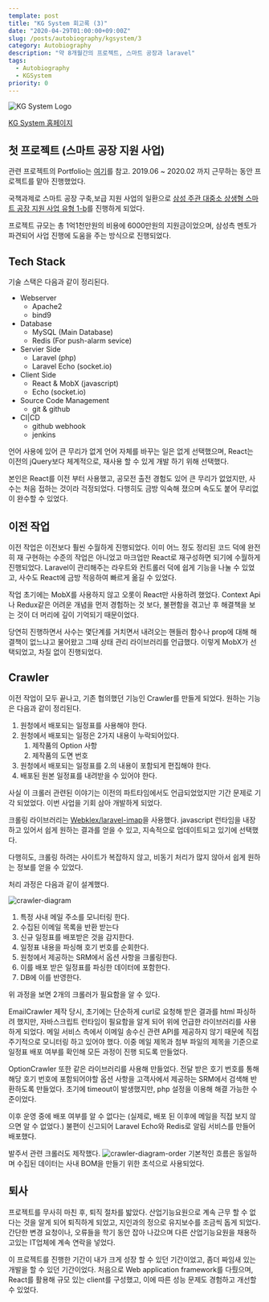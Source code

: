 ```yaml
---
template: post
title: "KG System 회고록 (3)"
date: "2020-04-29T01:00:00+09:00Z"
slug: /posts/autobiography/kgsystem/3
category: Autobiography
description: "약 8개월간의 프로젝트, 스마트 공장과 laravel"
tags: 
  - Autobiography
  - KGSystem
priority: 0
---
```

![KG System Logo](/companies/kgsystem.png)

[KG System 홈페이지](https://kgsystem.co.kr)

## 첫 프로젝트 (스마트 공장 지원 사업)
관련 프로젝트의 Portfolio는 [여기](http://localhost:9000/posts/portfolio/kgsystem/mes)를 참고.
2019.06 ~ 2020.02 까지 근무하는 동안 프로젝트를 맡아 진행했었다.

국책과제로 스마트 공장 구축,보급 지원 사업의 일환으로 [삼성 주관 대중소 상생형 스마트 공장 지원 사업 유형 1-b](https://www.kbiz.or.kr/ko/contents/bbs/view.do?seq=132774&topFixYn=N&pg=2&pgSz=10&mnSeq=334&schFld=whle&schTxt=2019)를 진행하게 되었다.

프로젝트 규모는 총 1억1천만원의 비용에 6000만원의 지원금이었으며, 삼성측 멘토가 파견되어 사업 진행에 도움을 주는 방식으로 진행되었다.

## Tech Stack
기술 스택은 다음과 같이 정리된다.
- Webserver
  - Apache2
  - bind9
- Database
  - MySQL (Main Database)
  - Redis (For push-alarm sevice)
- Servier Side
  - Laravel (php)
  - Laravel Echo (socket.io)
- Client Side
  - React & MobX (javascript)
  - Echo (socket.io)
- Source Code Management
  - git & github
- CI|CD
  - github webhook
  - jenkins

언어 사용에 있어 큰 무리가 없게 언어 자체를 바꾸는 일은 없게 선택했으며, React는 이전의 jQuery보다 체계적으로, 재사용 할 수 있게 개발 하기 위해 선택했다.

본인은 React를 이전 부터 사용했고, 공모전 출전 경험도 있어 큰 무리가 없었지만, 사수는 처음 접하는 것이라 걱정되었다.
다행히도 금방 익숙해 졌으며 속도도 붙어 무리없이 완수할 수 있었다.

## 이전 작업
이전 작업은 이전보다 훨씬 수월하게 진행되었다. 이미 어느 정도 정리된 코드 덕에 완전히 재 구현하는 수준의 작업은 아니었고 마크업만 React로 재구성하면 되기에 수월하게 진행되었다.
Laravel이 관리해주는 라우트와 컨트롤러 덕에 쉽게 기능을 나눌 수 있었고, 사수도 React에 금방 적응하여 빠르게 옮길 수 있었다.

작업 초기에는 MobX를 사용하지 않고 오롯이 React만 사용하려 했었다. Context Api나 Redux같은 어려운 개념을 먼저 경험하는 것 보다, 불편함을 겪고난 후 해결책을 보는 것이 더 머리에 깊이 기억되기 때문이었다.

당연히 진행하면서 사수는 몇단계를 거치면서 내려오는 핸들러 함수나 prop에 대해 해결책이 없느냐고 물어왔고 그때 상태 관리 라이브러리를 언급했다.
이렇게 MobX가 선택되었고, 차질 없이 진행되었다.

## Crawler
이전 작업이 모두 끝나고, 기존 협의했던 기능인 Crawler를 만들게 되었다.
원하는 기능은 다음과 같이 정리된다.

1. 원청에서 배포되는 일정표를 사용해야 한다.
2. 원청에서 배포되는 일정은 2가지 내용이 누락되어있다.
   1. 제작품의 Option 사항
   2. 제작품의 도면 번호
3. 원청에서 배포되는 일정표를 2.의 내용이 포함되게 편집해야 한다.
4. 배포된 원본 일정표를 내려받을 수 있어야 한다.

사실 이 크롤러 관련된 이야기는 이전의 파트타임에서도 언급되었었지만 기간 문제로 기각 되었었다.
이번 사업을 기회 삼아 개발하게 되었다.

크롤링 라이브러리는 [Webklex/laravel-imap](https://github.com/Webklex/laravel-imap)을 사용했다. javascript 런타임을 내장하고 있어서 쉽게 원하는 결과를 얻을 수 있고, 지속적으로 업데이트되고 있기에 선택했다.

다행히도, 크롤링 하려는 사이트가 복잡하지 않고, 비동기 처리가 많지 않아서 쉽게 원하는 정보를 얻을 수 있었다.

처리 과정은 다음과 같이 설계했다.

![crawler-diagram](email-crawler.svg)

1. 특정 사내 메일 주소를 모니터링 한다.
2. 수집된 이메일 목록을 반환 받는다
3. 신규 일정표를 배포받은 것을 감지한다.
4. 일정표 내용을 파싱해 호기 번호를 순회한다.
5. 원청에서 제공하는 SRM에서 옵션 사항을 크롤링한다.
6. 이를 배포 받은 일정표를 파싱한 데이터에 포함한다.
7. DB에 이를 반영한다.

위 과정을 보면 2개의 크롤러가 필요함을 알 수 있다.

EmailCrawler 제작 당시, 초기에는 단순하게 curl로 요청해 받은 결과를 html 파싱하려 했지만, 자바스크립트 런타임이 필요함을 알게 되어 위에 언급한 라이브러리를 사용하게 되었다.
메일 서비스 측에서 이메일 송수신 관련 API를 제공하지 않기 때문에 직접 주기적으로 모니터링 하고 있어야 했다. 이중 메일 제목과 첨부 파일의 제목을 기준으로 일정표 배포 여부를 확인해 모든 과정이 진행 되도록 만들었다.

OptionCrawler 또한 같은 라이브러리를 사용해 만들었다. 전달 받은 호기 번호를 통해 해당 호기 번호에 포함되어야할 옵션 사항을 고객사에서 제공하는 SRM에서 검색해 반환하도록 만들었다. 초기에 timeout이 발생했지만, php 설정을 이용해 해결 가능한 수준이었다.

이후 운영 중에 배포 여부를 알 수 없다는 (실제로, 배포 된 이후에 메일을 직접 보지 않으면 알 수 없었다.) 불편이 신고되어 Laravel Echo와 Redis로 알림 서비스를 만들어 배포했다.

발주서 관련 크롤러도 제작했다.
![crawler-diagram-order](email-crawler-order.svg)
기본적인 흐름은 동일하며 수집된 데이터는 사내 BOM을 만들기 위한 초석으로 사용되었다.

## 퇴사
프로젝트를 무사히 마친 후, 퇴직 절차를 밟았다. 산업기능요원으로 계속 근무 할 수 없다는 것을 알게 되어 퇴직하게 되었고, 지인과의 정으로 유지보수를 조금씩 돕게 되었다.
간단한 변경 요청이나, 오류들을 학기 동안 잡아 나갔으며 다른 산업기능요원을 채용하고있는 IT업체에 계속 연락을 넣었다.

이 프로젝트를 진행한 기간이 내가 크게 성장 할 수 있던 기간이었고, 좀더 짜임새 있는 개발을 할 수 있던 기간이었다. 
처음으로 Web application framework를 다뤘으며, React를 활용해 규모 있는 client를 구성했고, 이에 따른 성능 문제도 경험하고 개선할 수 있었다.